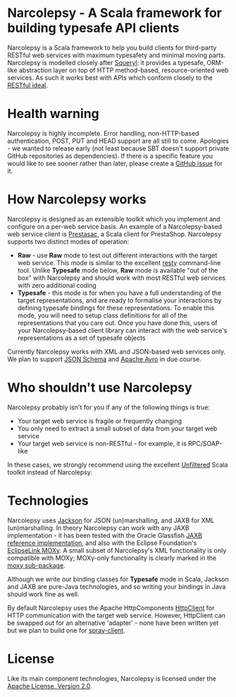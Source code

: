 # Narcolepsy - A Scala framework for building typesafe API clients

Narcolepsy is a Scala framework to help you build clients for third-party RESTful web services with maximum typesafety and minimal moving parts. Narcolepsy is modelled closely after [Squeryl](http://squeryl.org/): it provides a typesafe, ORM-like abstraction layer on top of HTTP method-based, resource-oriented web services. As such it works best with APIs which conform closely to the [RESTful ideal](http://blog.steveklabnik.com/posts/2011-07-03-nobody-understands-rest-or-http).

# Health warning

Narcolepsy is highly incomplete. Error handling, non-HTTP-based authentication, POST, PUT and HEAD support are all still to come. Apologies - we wanted to release early (not least because SBT doesn't support private GitHub repositories as dependencies). If there is a specific feature you would like to see sooner rather than later, please create a [GitHub issue](https://github.com/orderly/narcolepsy-scala/issues) for it.

# How Narcolepsy works

Narcolepsy is designed as an extensible toolkit which you implement and configure on a per-web service basis. An example of a Narcolepsy-based web service client is [Prestasac](https://github.com/orderly/codeigniter-paypal-ipn), a Scala client for PrestaShop. Narcolepsy supports two distinct modes of operation:

* **Raw** - use **Raw** mode to test out different interactions with the target web service. This mode is similar to the excellent [resty](https://github.com/micha/resty) command-line tool. Unlike **Typesafe** mode below, **Raw** mode is available "out of the box" with Narcolepsy and should work with most RESTful web services with zero additional coding
* **Typesafe** - this mode is for when you have a full understanding of the target representations, and are ready to formalise your interactions by defining typesafe bindings for these representations. To enable this mode, you will need to setup class definitions for all of the representations that you care out. Once you have done this, users of your Narcolepsy-based client library can interact with the web service's representations as a set of typesafe objects

Currently Narcolepsy works with XML and JSON-based web services only. We plan to support [JSON Schema](http://json-schema.org/) and [Apache Avro](http://avro.apache.org/docs/1.4.0/index.html) in due course.

# Who shouldn't use Narcolepsy

Narcolepsy probably isn't for you if any of the following things is true:

* Your target web service is fragile or frequently changing
* You only need to extract a small subset of data from your target web service
* Your target web service is non-RESTful - for example, it is RPC/SOAP-like

In these cases, we strongly recommend using the excellent [Unfiltered](http://unfiltered.databinder.net/Unfiltered.html) Scala toolkit instead of Narcolepsy. 

# Technologies

Narcolepsy uses [Jackson](http://jackson.codehaus.org/) for JSON (un)marshalling, and JAXB for XML (un)marshalling. In theory Narcolepsy can work with any JAXB implementation - it has been tested with the Oracle Glassfish [JAXB reference implementation](http://jaxb.java.net/), and also with the Eclipse Foundation's [EclipseLink MOXy](http://eclipse.org/eclipselink/moxy.php). A small subset of Narcolepsy's XML functionality is only compatible with MOXy; MOXy-only functionality is clearly marked in the [moxy sub-package](https://github.com/orderly/narcolepsy-scala/tree/master/src/main/scala/co/orderly/narcolepsy/marshallers/xml/moxy).

Although we write our binding classes for **Typesafe** mode in Scala, Jackson and JAXB are pure-Java technologies, and so writing your bindings in Java should work fine as well.

By default Narcolepsy uses the Apache HttpComponents [HttpClient](http://hc.apache.org/httpcomponents-client-ga/) for HTTP communication with the target web service. However, HttpClient can be swapped out for an alternative 'adapter' - none have been written yet but we plan to build one for [spray-client](https://github.com/spray/spray/wiki/spray-client).

# License

Like its main component technologies, Narcolepsy is licensed under the [Apache License, Version 2.0](http://www.apache.org/licenses/LICENSE-2.0.html). 
